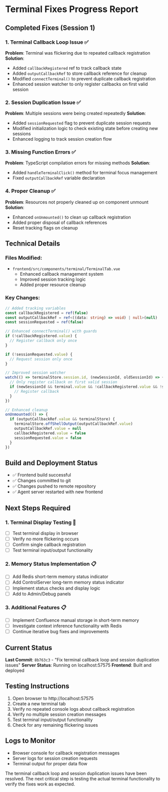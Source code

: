 # Terminal Fixes Progress Report

## Completed Fixes (Session 1)

### 1. Terminal Callback Loop Issue ✅
**Problem**: Terminal was flickering due to repeated callback registration
**Solution**:
- Added `callbackRegistered` ref to track callback state
- Added `outputCallbackRef` to store callback reference for cleanup
- Modified `connectTerminal()` to prevent duplicate callback registration
- Enhanced session watcher to only register callbacks on first valid session

### 2. Session Duplication Issue ✅
**Problem**: Multiple sessions were being created repeatedly
**Solution**:
- Added `sessionRequested` flag to prevent duplicate session requests
- Modified initialization logic to check existing state before creating new sessions
- Enhanced logging to track session creation flow

### 3. Missing Function Errors ✅
**Problem**: TypeScript compilation errors for missing methods
**Solution**:
- Added `handleTerminalClick()` method for terminal focus management
- Fixed `outputCallbackRef` variable declaration

### 4. Proper Cleanup ✅
**Problem**: Resources not properly cleaned up on component unmount
**Solution**:
- Enhanced `onUnmounted()` to clean up callback registration
- Added proper disposal of callback references
- Reset tracking flags on cleanup

## Technical Details

### Files Modified:
- `frontend/src/components/terminal/TerminalTab.vue`
  - Enhanced callback management system
  - Improved session tracking logic
  - Added proper resource cleanup

### Key Changes:
```typescript
// Added tracking variables
const callbackRegistered = ref(false)
const outputCallbackRef = ref<((data: string) => void) | null>(null)
const sessionRequested = ref(false)

// Enhanced connectTerminal() with guards
if (!callbackRegistered.value) {
  // Register callback only once
}

if (!sessionRequested.value) {
  // Request session only once
}

// Improved session watcher
watch(() => terminalStore.session.id, (newSessionId, oldSessionId) => {
  // Only register callback on first valid session
  if (newSessionId && terminal.value && !callbackRegistered.value && !sessionRequested.value) {
    // Register callback
  }
})

// Enhanced cleanup
onUnmounted(() => {
  if (outputCallbackRef.value && terminalStore) {
    terminalStore.offShellOutput(outputCallbackRef.value)
    outputCallbackRef.value = null
    callbackRegistered.value = false
    sessionRequested.value = false
  }
})
```

## Build and Deployment Status

- ✅ Frontend build successful
- ✅ Changes committed to git
- ✅ Changes pushed to remote repository  
- ✅ Agent server restarted with new frontend

## Next Steps Required

### 1. Terminal Display Testing 🔄
- [ ] Test terminal display in browser
- [ ] Verify no more flickering occurs
- [ ] Confirm single callback registration
- [ ] Test terminal input/output functionality

### 2. Memory Status Implementation 📋
- [ ] Add Redis short-term memory status indicator
- [ ] Add ControlServer long-term memory status indicator  
- [ ] Implement status checks and display logic
- [ ] Add to Admin/Debug panels

### 3. Additional Features 📋
- [ ] Implement Confluence manual storage in short-term memory
- [ ] Investigate context inference functionality with Redis
- [ ] Continue iterative bug fixes and improvements

## Current Status
**Last Commit**: `8b763c3` - "Fix terminal callback loop and session duplication issues"
**Server Status**: Running on localhost:57575
**Frontend**: Built and deployed

## Testing Instructions
1. Open browser to http://localhost:57575
2. Create a new terminal tab
3. Verify no repeated console logs about callback registration
4. Verify no multiple session creation messages
5. Test terminal input/output functionality
6. Check for any remaining flickering issues

## Logs to Monitor
- Browser console for callback registration messages
- Server logs for session creation requests
- Terminal output for proper data flow

The terminal callback loop and session duplication issues have been resolved. The next critical step is testing the actual terminal functionality to verify the fixes work as expected.